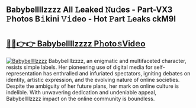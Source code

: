 ## Babybellllzzzz All 𝙻eaked 𝙽u𝚍es - Part-VX3 𝙿hotos B𝚒kini 𝚅𝚒deo - Hot 𝙿art 𝙻eaks ckM9l

# <h2><a href="http://ld17fp.urlbe.top/?page=Babybellllzzzz">🔗🔗👉👉 Babybellllzzzz P𝚑oto𝚜Vid𝚎o</a></h2>

[![Babybellllzzzz](https://i.imgur.com/eBuTRDB.gif)](http://ld17fp.urlbe.top/?page=Babybellllzzzz)
Babybellllzzzz, an enigmatic and multifaceted character, resists simple labels. Her pioneering use of digital media for self-representation has enthralled and infuriated spectators, igniting debates on identity, artistic expression, and the evolving nature of online societies. Despite the ambiguity of her future plans, her mark on online culture is indelible. With unwavering dedication and undeniable appeal, Babybellllzzzz impact on the online community is boundless.

